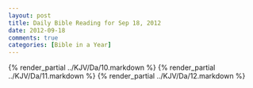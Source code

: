 ```yaml
---
layout: post
title: Daily Bible Reading for Sep 18, 2012
date: 2012-09-18
comments: true
categories: [Bible in a Year]
---
```

{% render_partial ../KJV/Da/10.markdown %}
{% render_partial ../KJV/Da/11.markdown %}
{% render_partial ../KJV/Da/12.markdown %}
